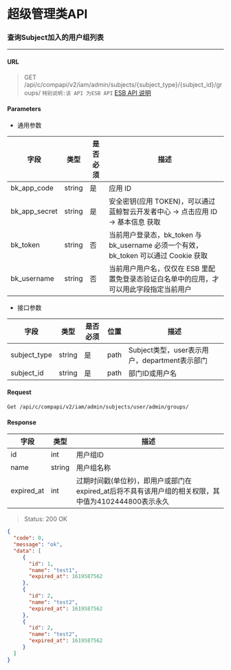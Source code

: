 # 超级管理类API
### 查询Subject加入的用户组列表

-------

#### URL

> GET /api/c/compapi/v2/iam/admin/subjects/{subject_type}/{subject_id}/groups/
> `特别说明:该 API 为ESB API` [ESB API 说明](../01-Overview/01-BackendAPIvsESBAPI.md)


#### Parameters

* 通用参数

| 字段 |  类型 |是否必须  | 描述  |
|--------|--------|--------|--------|
|bk_app_code|string|是|应用 ID|
|bk_app_secret|string|是|安全密钥(应用 TOKEN)，可以通过 蓝鲸智云开发者中心 -> 点击应用 ID -> 基本信息 获取|
|bk_token|string|否|当前用户登录态，bk_token 与 bk_username 必须一个有效，bk_token 可以通过 Cookie 获取|
|bk_username|string|否|当前用户用户名，仅仅在 ESB 里配置免登录态验证白名单中的应用，才可以用此字段指定当前用户|

* 接口参数

| 字段 |  类型 |是否必须  | 位置 |描述  |
|--------|--------|--------|--------|--------|
| subject_type | string | 是 | path | Subject类型，user表示用户，department表示部门 |
| subject_id | string | 是 | path | 部门ID或用户名 | 

#### Request
```
Get /api/c/compapi/v2/iam/admin/subjects/user/admin/groups/
```

#### Response

| 字段      | 类型      | 描述      |
|-----------|-----------|-----------|
| id   | int     | 用户组ID |
| name | string | 用户组名称 |
| expired_at | int | 过期时间戳(单位秒)，即用户或部门在expired_at后将不具有该用户组的相关权限，其中值为4102444800表示永久 |


> Status: 200 OK

```json
{
  "code": 0,
  "message": "ok",
  "data": [
     {
       "id": 1,
       "name": "test1",
       "expired_at": 1619587562
     },
     {
       "id": 2,
       "name": "test2",
       "expired_at": 1619587562
     },
     {
       "id": 2,
       "name": "test2",
       "expired_at": 1619587562
     }
  ]
}
```
